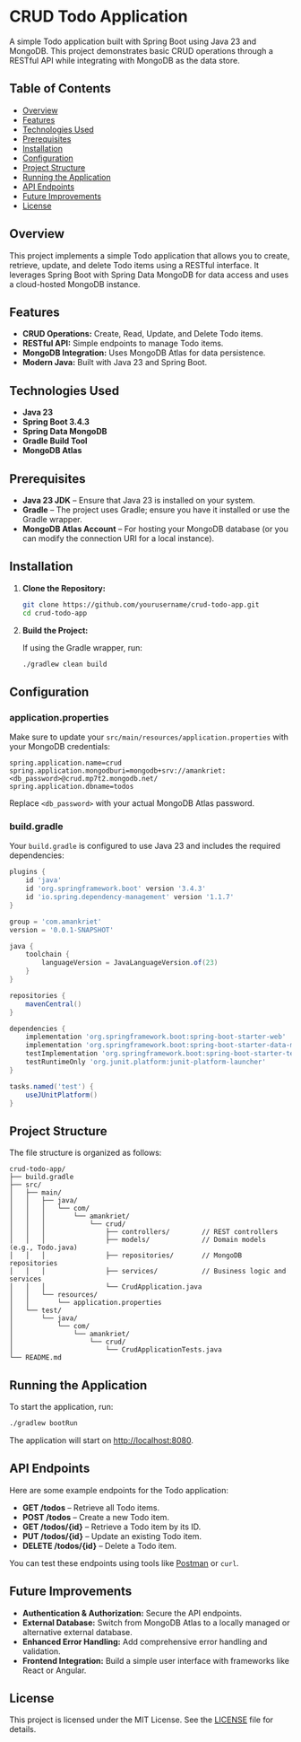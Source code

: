 # CRUD Todo Application

A simple Todo application built with Spring Boot using Java 23 and MongoDB. This project demonstrates basic CRUD operations through a RESTful API while integrating with MongoDB as the data store.

## Table of Contents

- [Overview](#overview)
- [Features](#features)
- [Technologies Used](#technologies-used)
- [Prerequisites](#prerequisites)
- [Installation](#installation)
- [Configuration](#configuration)
- [Project Structure](#project-structure)
- [Running the Application](#running-the-application)
- [API Endpoints](#api-endpoints)
- [Future Improvements](#future-improvements)
- [License](#license)

## Overview

This project implements a simple Todo application that allows you to create, retrieve, update, and delete Todo items using a RESTful interface. It leverages Spring Boot with Spring Data MongoDB for data access and uses a cloud-hosted MongoDB instance.

## Features

- **CRUD Operations:** Create, Read, Update, and Delete Todo items.
- **RESTful API:** Simple endpoints to manage Todo items.
- **MongoDB Integration:** Uses MongoDB Atlas for data persistence.
- **Modern Java:** Built with Java 23 and Spring Boot.

## Technologies Used

- **Java 23**
- **Spring Boot 3.4.3**
- **Spring Data MongoDB**
- **Gradle Build Tool**
- **MongoDB Atlas**

## Prerequisites

- **Java 23 JDK** – Ensure that Java 23 is installed on your system.
- **Gradle** – The project uses Gradle; ensure you have it installed or use the Gradle wrapper.
- **MongoDB Atlas Account** – For hosting your MongoDB database (or you can modify the connection URI for a local instance).

## Installation

1. **Clone the Repository:**

   ```bash
   git clone https://github.com/yourusername/crud-todo-app.git
   cd crud-todo-app
   ```

2. **Build the Project:**

   If using the Gradle wrapper, run:

   ```bash
   ./gradlew clean build
   ```

## Configuration

### application.properties

Make sure to update your `src/main/resources/application.properties` with your MongoDB credentials:

```properties
spring.application.name=crud
spring.application.mongodburi=mongodb+srv://amankriet:<db_password>@crud.mp7t2.mongodb.net/
spring.application.dbname=todos
```

Replace `<db_password>` with your actual MongoDB Atlas password.

### build.gradle

Your `build.gradle` is configured to use Java 23 and includes the required dependencies:

```groovy
plugins {
	id 'java'
	id 'org.springframework.boot' version '3.4.3'
	id 'io.spring.dependency-management' version '1.1.7'
}

group = 'com.amankriet'
version = '0.0.1-SNAPSHOT'

java {
	toolchain {
		languageVersion = JavaLanguageVersion.of(23)
	}
}

repositories {
	mavenCentral()
}

dependencies {
	implementation 'org.springframework.boot:spring-boot-starter-web'
	implementation 'org.springframework.boot:spring-boot-starter-data-mongodb'
	testImplementation 'org.springframework.boot:spring-boot-starter-test'
	testRuntimeOnly 'org.junit.platform:junit-platform-launcher'
}

tasks.named('test') {
	useJUnitPlatform()
}
```

## Project Structure

The file structure is organized as follows:

```
crud-todo-app/
├── build.gradle
├── src/
│   ├── main/
│   │   ├── java/
│   │   │   └── com/
│   │   │       └── amankriet/
│   │   │           └── crud/
│   │   │               ├── controllers/        // REST controllers
│   │   │               ├── models/             // Domain models (e.g., Todo.java)
│   │   │               ├── repositories/       // MongoDB repositories
│   │   │               ├── services/           // Business logic and services
│   │   │               └── CrudApplication.java
│   │   └── resources/
│   │       └── application.properties
│   └── test/
│       └── java/
│           └── com/
│               └── amankriet/
│                   └── crud/
│                       └── CrudApplicationTests.java
└── README.md
```

## Running the Application

To start the application, run:

```bash
./gradlew bootRun
```

The application will start on [http://localhost:8080](http://localhost:8080).

## API Endpoints

Here are some example endpoints for the Todo application:

- **GET /todos** – Retrieve all Todo items.
- **POST /todos** – Create a new Todo item.
- **GET /todos/{id}** – Retrieve a Todo item by its ID.
- **PUT /todos/{id}** – Update an existing Todo item.
- **DELETE /todos/{id}** – Delete a Todo item.

You can test these endpoints using tools like [Postman](https://www.postman.com/) or `curl`.

## Future Improvements

- **Authentication & Authorization:** Secure the API endpoints.
- **External Database:** Switch from MongoDB Atlas to a locally managed or alternative external database.
- **Enhanced Error Handling:** Add comprehensive error handling and validation.
- **Frontend Integration:** Build a simple user interface with frameworks like React or Angular.

## License

This project is licensed under the MIT License. See the [LICENSE](LICENSE) file for details.
